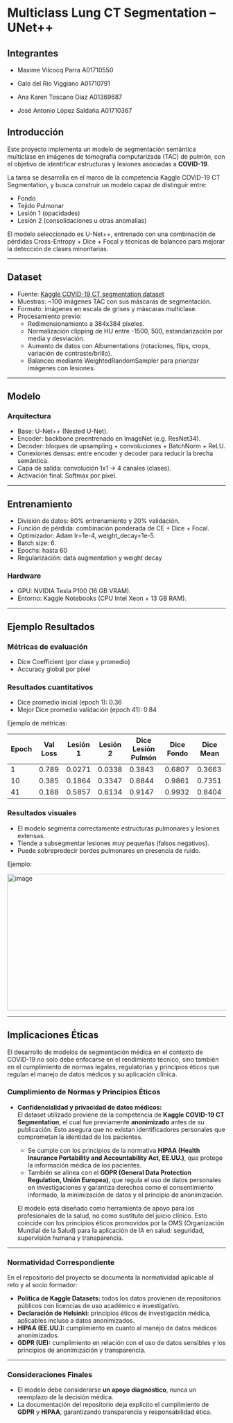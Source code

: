 # Multiclass Lung CT Segmentation – UNet++

## Integrantes

- Maxime Vilcocq Parra A01710550

- Galo del Río Viggiano A01710791

- Ana Karen Toscano Díaz A01369687

- José Antonio López Saldaña A01710367

## Introducción

Este proyecto implementa un modelo de segmentación semántica multiclase en imágenes de tomografía computarizada (TAC) de pulmón, con el objetivo de identificar estructuras y lesiones asociadas a **COVID-19**.  

La tarea se desarrolla en el marco de la competencia Kaggle COVID-19 CT Segmentation, y busca construir un modelo capaz de distinguir entre:  

- Fondo  
- Tejido Pulmonar  
- Lesión 1 (opacidades)  
- Lesión 2 (consolidaciones u otras anomalías)  

El modelo seleccionado es U-Net++, entrenado con una combinación de pérdidas Cross-Entropy + Dice + Focal y técnicas de balanceo para mejorar la detección de clases minoritarias.

---

## Dataset

- Fuente: [Kaggle COVID-19 CT segmentation dataset](https://www.kaggle.com/datasets/andrewmvd/covid19-ct-scans)  
- Muestras: ~100 imágenes TAC con sus máscaras de segmentación.  
- Formato: imágenes en escala de grises y máscaras multiclase.  
- Procesamiento previo:
  - Redimensionamiento a 384x384 píxeles.  
  - Normalización clipping de HU entre -1500, 500, estandarización por media y desviación.  
  - Aumento de datos con Albumentations (rotaciones, flips, crops, variación de contraste/brillo).  
  - Balanceo mediante WeightedRandomSampler para priorizar imágenes con lesiones.  

---

## Modelo

### Arquitectura
- Base: U-Net++ (Nested U-Net).  
- Encoder: backbone preentrenado en ImageNet (e.g. ResNet34).  
- Decoder: bloques de upsampling + convoluciones + BatchNorm + ReLU.  
- Conexiones densas: entre encoder y decoder para reducir la brecha semántica.  
- Capa de salida: convolución 1x1 → 4 canales (clases).  
- Activación final: Softmax por píxel.  

---

## Entrenamiento

- División de datos: 80% entrenamiento y 20% validación. 
- Función de pérdida: combinación ponderada de CE + Dice + Focal.  
- Optimizador: Adam lr=1e-4, weight_decay=1e-5.  
- Batch size: 6.  
- Epochs: hasta 60  
- Regularización: data augmentation y weight decay

### Hardware
- GPU: NVIDIA Tesla P100 (16 GB VRAM).  
- Entorno: Kaggle Notebooks (CPU Intel Xeon + 13 GB RAM).  

---

## Ejemplo Resultados

### Métricas de evaluación
- Dice Coefficient (por clase y promedio)    
- Accuracy global por píxel  

### Resultados cuantitativos
- Dice promedio inicial (epoch 1): 0.36  
- Mejor Dice promedio validación (epoch 41): 0.84  

Ejemplo de métricas:  

| Epoch | Val Loss | Lesión 1 | Lesión 2 | Dice Lesión Pulmón | Dice Fondo    | Dice Mean |
|-------|----------|------------|-------------|---------------|---------------|-----------|
| 1     | 0.789    | 0.0271     | 0.0338      | 0.3843        | 0.6807        | 0.3663    |
| 10    | 0.385    | 0.1864     | 0.3347      | 0.8844        | 0.9861        | 0.7351    |
| 41    | 0.188    | 0.5857     | 0.6134      | 0.9147        | 0.9932        | 0.8404    |

### Resultados visuales
- El modelo segmenta correctamente estructuras pulmonares y lesiones extensas.  
- Tiende a subsegmentar lesiones muy pequeñas (falsos negativos).  
- Puede sobrepredecir bordes pulmonares en presencia de ruido.

Ejemplo:

<img width="985" height="314" alt="image" src="https://github.com/user-attachments/assets/c6286d1c-9862-4c8c-a822-44c34928b91e" />
  

---
## Implicaciones Éticas

El desarrollo de modelos de segmentación médica en el contexto de COVID-19 no solo debe enfocarse en el rendimiento técnico, sino también en el cumplimiento de normas legales, regulatorias y principios éticos que regulan el manejo de datos médicos y su aplicación clínica.

### Cumplimiento de Normas y Principios Éticos

- **Confidencialidad y privacidad de datos médicos:**  
  El dataset utilizado proviene de la competencia de **Kaggle COVID-19 CT Segmentation**, el cual fue previamente **anonimizado** antes de su publicación. Esto asegura que no existan identificadores personales que comprometan la identidad de los pacientes.  
  - Se cumple con los principios de la normativa **HIPAA (Health Insurance Portability and Accountability Act, EE.UU.)**, que protege la información médica de los pacientes.  
  - También se alinea con el **GDPR (General Data Protection Regulation, Unión Europea)**, que regula el uso de datos personales en investigaciones y garantiza derechos como el consentimiento informado, la minimización de datos y el principio de anonimización.  

  El modelo está diseñado como herramienta de apoyo para los profesionales de la salud, no como sustituto del juicio clínico. Esto coincide con los principios éticos promovidos por la OMS (Organización Mundial de la Salud) para la aplicación de IA en salud: seguridad, supervisión humana y transparencia.  

---

### Normatividad Correspondiente

En el repositorio del proyecto se documenta la normatividad aplicable al reto y al socio formador:  

- **Política de Kaggle Datasets:** todos los datos provienen de repositorios públicos con licencias de uso académico e investigativo.  
- **Declaración de Helsinki:** principios éticos de investigación médica, aplicables incluso a datos anonimizados.  
- **HIPAA (EE.UU.):** cumplimiento en cuanto al manejo de datos médicos anonimizados.  
- **GDPR (UE):** cumplimiento en relación con el uso de datos sensibles y los principios de anonimización y transparencia.  

---

### Consideraciones Finales

- El modelo debe considerarse **un apoyo diagnóstico**, nunca un reemplazo de la decisión médica.  
- La documentación del repositorio deja explícito el cumplimiento de **GDPR** y **HIPAA**, garantizando transparencia y responsabilidad ética.  

